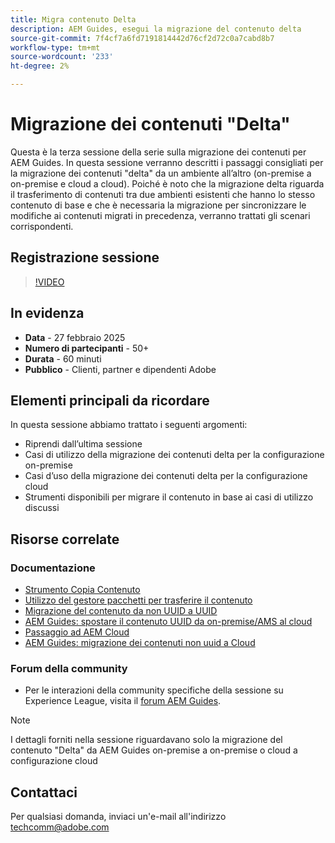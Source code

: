 ```yaml
---
title: Migra contenuto Delta
description: AEM Guides, esegui la migrazione del contenuto delta
source-git-commit: 7f4cf7a6fd7191814442d76cf2d72c0a7cabd8b7
workflow-type: tm+mt
source-wordcount: '233'
ht-degree: 2%

---
```


# Migrazione dei contenuti &quot;Delta&quot;

Questa è la terza sessione della serie sulla migrazione dei contenuti per AEM Guides.
In questa sessione verranno descritti i passaggi consigliati per la migrazione dei contenuti &quot;delta&quot; da un ambiente all’altro (on-premise a on-premise e cloud a cloud).
Poiché è noto che la migrazione delta riguarda il trasferimento di contenuti tra due ambienti esistenti che hanno lo stesso contenuto di base e che è necessaria la migrazione per sincronizzare le modifiche ai contenuti migrati in precedenza, verranno trattati gli scenari corrispondenti.


## Registrazione sessione

>[!VIDEO](https://video.tv.adobe.com/v/3448785/#uuid-migration-#delta-content-migration-#aem-guides-#content-migration?quality=12&learn=on)


## In evidenza

- **Data** - 27 febbraio 2025
- **Numero di partecipanti** - 50+
- **Durata** - 60 minuti
- **Pubblico** - Clienti, partner e dipendenti Adobe


## Elementi principali da ricordare

In questa sessione abbiamo trattato i seguenti argomenti:
- Riprendi dall’ultima sessione
- Casi di utilizzo della migrazione dei contenuti delta per la configurazione on-premise
- Casi d’uso della migrazione dei contenuti delta per la configurazione cloud
- Strumenti disponibili per migrare il contenuto in base ai casi di utilizzo discussi


## Risorse correlate

### Documentazione

- [Strumento Copia Contenuto](https://experienceleague.adobe.com/en/docs/experience-manager-cloud-service/content/implementing/developer-tools/content-copy)
- [Utilizzo del gestore pacchetti per trasferire il contenuto](https://experienceleague.adobe.com/it/docs/experience-manager-cloud-service/content/implementing/developer-tools/package-manager)
- [Migrazione del contenuto da non UUID a UUID](https://experienceleague.adobe.com/en/docs/experience-manager-guides/using/install-guide/on-prem-ig/content-migration/migration-process/migrate-non-uuid-uuid)
- [AEM Guides: spostare il contenuto UUID da on-premise/AMS al cloud](../../cs-install-guide/migrate-on-premise-content-cloud.md)
- [Passaggio ad AEM Cloud](https://experienceleague.adobe.com/en/docs/experience-manager-cloud-service/content/migration-journey/getting-started)
- [AEM Guides: migrazione dei contenuti non uuid a Cloud](../../install-guide/migrate-uuid-non-uuid.md)

### Forum della community

- Per le interazioni della community specifiche della sessione su Experience League, visita il [forum AEM Guides](https://experienceleaguecommunities.adobe.com/t5/experience-manager-guides/bd-p/xml-documentation-discussions).


>[!NOTE]
>
> I dettagli forniti nella sessione riguardavano solo la migrazione del contenuto &quot;Delta&quot; da AEM Guides on-premise a on-premise o cloud a configurazione cloud



## Contattaci

Per qualsiasi domanda, inviaci un&#39;e-mail all&#39;indirizzo <techcomm@adobe.com>
